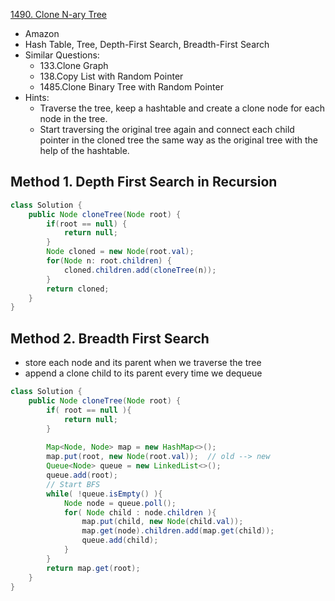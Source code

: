 [1490. Clone N-ary Tree](https://leetcode.com/problems/clone-n-ary-tree/)

* Amazon
* Hash Table, Tree, Depth-First Search, Breadth-First Search
* Similar Questions:
    * 133.Clone Graph
    * 138.Copy List with Random Pointer
    * 1485.Clone Binary Tree with Random Pointer
* Hints:
    * Traverse the tree, keep a hashtable and create a clone node for each node in the tree.
    * Start traversing the original tree again and connect each child pointer in the cloned tree the same way as the original tree with the help of the hashtable.
    
## Method 1. Depth First Search in Recursion
```java 
class Solution {
    public Node cloneTree(Node root) {
        if(root == null) {
            return null;
        }
        Node cloned = new Node(root.val);
        for(Node n: root.children) {
            cloned.children.add(cloneTree(n));
        }
        return cloned;
    }
}
```

## Method 2. Breadth First Search 
* store each node and its parent when we traverse the tree
* append a clone child to its parent every time we dequeue
```java 
class Solution {
    public Node cloneTree(Node root) {
        if( root == null ){
            return null;
        }
        
        Map<Node, Node> map = new HashMap<>();
        map.put(root, new Node(root.val));  // old --> new
        Queue<Node> queue = new LinkedList<>();
        queue.add(root);
        // Start BFS
        while( !queue.isEmpty() ){
            Node node = queue.poll();
            for( Node child : node.children ){
                map.put(child, new Node(child.val));
                map.get(node).children.add(map.get(child));
                queue.add(child);
            }
        }
        return map.get(root);
    }
}
```
